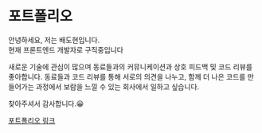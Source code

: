 # 포트폴리오

안녕하세요, 저는 배도현입니다.  
현재 프론트엔드 개발자로 구직중입니다

새로운 기술에 관심이 많으며 동료들과의 커뮤니케이션과 상호 피드백 및 코드 리뷰를 좋아합니다. 동료들과 코드 리뷰를 통해 서로의 의견을 나누고, 함께 더 나은 코드를 만들어가는 과정에서 보람을 느낄 수 있는 회사에서 일하고 싶습니다.

찾아주셔서 감사합니다.😀

[포트폴리오 링크](https://snowsfe.github.io/portfolio)
